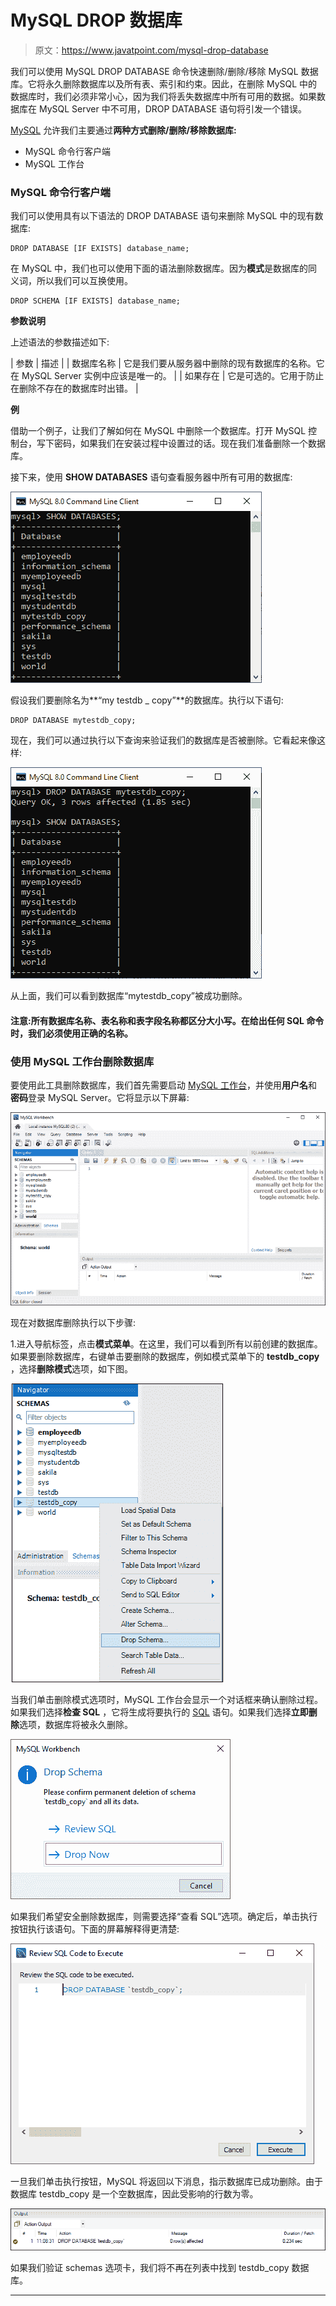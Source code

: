 # MySQL DROP 数据库

> 原文：<https://www.javatpoint.com/mysql-drop-database>

我们可以使用 MySQL DROP DATABASE 命令快速删除/删除/移除 MySQL 数据库。它将永久删除数据库以及所有表、索引和约束。因此，在删除 MySQL 中的数据库时，我们必须非常小心，因为我们将丢失数据库中所有可用的数据。如果数据库在 MySQL Server 中不可用，DROP DATABASE 语句将引发一个错误。

[MySQL](https://www.javatpoint.com/mysql-tutorial) 允许我们主要通过**两种方式删除/删除/移除数据库:**

*   MySQL 命令行客户端
*   MySQL 工作台

### MySQL 命令行客户端

我们可以使用具有以下语法的 DROP DATABASE 语句来删除 MySQL 中的现有数据库:

```
DROP DATABASE [IF EXISTS] database_name;  

```

在 MySQL 中，我们也可以使用下面的语法删除数据库。因为**模式**是数据库的同义词，所以我们可以互换使用。

```
DROP SCHEMA [IF EXISTS] database_name;  

```

**参数说明**

上述语法的参数描述如下:

| 参数 | 描述 |
| 数据库名称 | 它是我们要从服务器中删除的现有数据库的名称。它在 MySQL Server 实例中应该是唯一的。 |
| 如果存在 | 它是可选的。它用于防止在删除不存在的数据库时出错。 |

**例**

借助一个例子，让我们了解如何在 MySQL 中删除一个数据库。打开 MySQL 控制台，写下密码，如果我们在安装过程中设置过的话。现在我们准备删除一个数据库。

接下来，使用 **SHOW DATABASES** 语句查看服务器中所有可用的数据库:

![MySQL DROP Database](img/203fef87c23da587970bd31629ddb7b0.png)

假设我们要删除名为**“my testdb _ copy”**的数据库。执行以下语句:

```
DROP DATABASE mytestdb_copy;

```

现在，我们可以通过执行以下查询来验证我们的数据库是否被删除。它看起来像这样:

![MySQL DROP Database](img/acca13c2a485aeb4cc78250e181b09a0.png)

从上面，我们可以看到数据库“mytestdb_copy”被成功删除。

#### 注意:所有数据库名称、表名称和表字段名称都区分大小写。在给出任何 SQL 命令时，我们必须使用正确的名称。

### 使用 MySQL 工作台删除数据库

要使用此工具删除数据库，我们首先需要启动 [MySQL 工作台](https://www.javatpoint.com/mysql-workbench)，并使用**用户名**和**密码**登录 MySQL Server。它将显示以下屏幕:

![MySQL DROP Database](img/e620bde8da9cfb561014062753086b88.png)

现在对数据库删除执行以下步骤:

1.进入导航标签，点击**模式菜单**。在这里，我们可以看到所有以前创建的数据库。如果要删除数据库，右键单击要删除的数据库，例如模式菜单下的 **testdb_copy** ，选择**删除模式**选项，如下图。

![MySQL DROP Database](img/65bcefd545a77644296a97ebaaefb1ed.png)

当我们单击删除模式选项时，MySQL 工作台会显示一个对话框来确认删除过程。如果我们选择**检查 SQL** ，它将生成将要执行的 [SQL](https://www.javatpoint.com/sql-tutorial) 语句。如果我们选择**立即删除**选项，数据库将被永久删除。

![MySQL DROP Database](img/25d4eeef722427573094a619dea968b4.png)

如果我们希望安全删除数据库，则需要选择“查看 SQL”选项。确定后，单击执行按钮执行该语句。下面的屏幕解释得更清楚:

![MySQL DROP Database](img/c3fd8896962488ad8891359a5f9ce1f1.png)

一旦我们单击执行按钮，MySQL 将返回以下消息，指示数据库已成功删除。由于数据库 testdb_copy 是一个空数据库，因此受影响的行数为零。

![MySQL DROP Database](img/83d29aadb5ef279e7987bc22d99b2127.png)

如果我们验证 schemas 选项卡，我们将不再在列表中找到 testdb_copy 数据库。

* * *